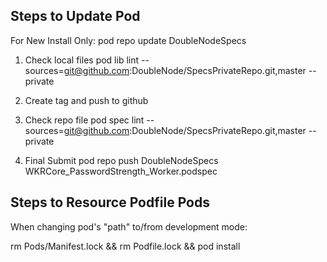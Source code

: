 Steps to Update Pod
-------------------
For New Install Only:
pod repo update DoubleNodeSpecs

1. Check local files
pod lib lint --sources=git@github.com:DoubleNode/SpecsPrivateRepo.git,master --private

2. Create tag and push to github

3. Check repo file
pod spec lint --sources=git@github.com:DoubleNode/SpecsPrivateRepo.git,master --private

4. Final Submit
pod repo push DoubleNodeSpecs WKRCore_PasswordStrength_Worker.podspec


Steps to Resource Podfile Pods
------------------------------
When changing pod's "path" to/from development mode:

rm Pods/Manifest.lock && rm Podfile.lock && pod install
